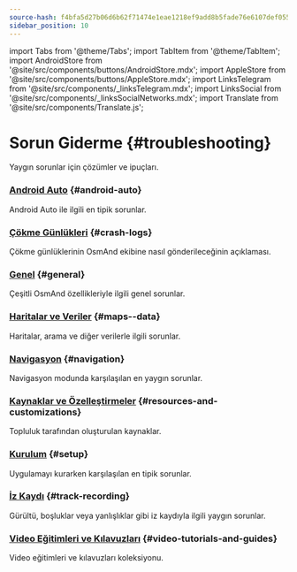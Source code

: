 ```yaml
---
source-hash: f4bfa5d27b06d6b62f71474e1eae1218ef9add8b5fade76e6107def055d05c2d
sidebar_position: 10
---
```

import Tabs from '@theme/Tabs';
import TabItem from '@theme/TabItem';
import AndroidStore from '@site/src/components/buttons/AndroidStore.mdx';
import AppleStore from '@site/src/components/buttons/AppleStore.mdx';
import LinksTelegram from '@site/src/components/_linksTelegram.mdx';
import LinksSocial from '@site/src/components/_linksSocialNetworks.mdx';
import Translate from '@site/src/components/Translate.js';


# Sorun Giderme {#troubleshooting}

Yaygın sorunlar için çözümler ve ipuçları.

### [Android Auto](android_auto.md) {#android-auto}

Android Auto ile ilgili en tipik sorunlar.

### [Çökme Günlükleri](./crash-logs.md) {#crash-logs}

Çökme günlüklerinin OsmAnd ekibine nasıl gönderileceğinin açıklaması.

### [Genel](./general.md) {#general}

Çeşitli OsmAnd özellikleriyle ilgili genel sorunlar.

### [Haritalar ve Veriler](./maps-data.md) {#maps--data}

Haritalar, arama ve diğer verilerle ilgili sorunlar.

### [Navigasyon](./navigation.md) {#navigation}

Navigasyon modunda karşılaşılan en yaygın sorunlar.

### [Kaynaklar ve Özelleştirmeler](./resources) {#resources-and-customizations}

Topluluk tarafından oluşturulan kaynaklar.

### [Kurulum](./setup.md) {#setup}

Uygulamayı kurarken karşılaşılan en tipik sorunlar.

### [İz Kaydı](./track-recording-issues.md) {#track-recording}

Gürültü, boşluklar veya yanlışlıklar gibi iz kaydıyla ilgili yaygın sorunlar.

### [Video Eğitimleri ve Kılavuzları](./video-tutorials.md) {#video-tutorials-and-guides}

Video eğitimleri ve kılavuzları koleksiyonu.